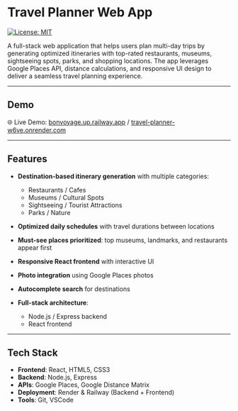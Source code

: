# Travel Planner Web App

[![License: MIT](https://img.shields.io/badge/License-MIT-yellow.svg)](https://opensource.org/licenses/MIT)

A full-stack web application that helps users plan multi-day trips by generating optimized itineraries with top-rated restaurants, museums, sightseeing spots, parks, and shopping locations. The app leverages Google Places API, distance calculations, and responsive UI design to deliver a seamless travel planning experience.

---

## Demo

🌐 Live Demo: [bonvoyage.up.railway.app](bonvoyage.up.railway.app) / [travel-planner-w6ve.onrender.com](https://travel-planner-w6ve.onrender.com)

---

## Features

- **Destination-based itinerary generation** with multiple categories:
  - Restaurants / Cafes
  - Museums / Cultural Spots
  - Sightseeing / Tourist Attractions
  - Parks / Nature

- **Optimized daily schedules** with travel durations between locations
- **Must-see places prioritized**: top museums, landmarks, and restaurants appear first
- **Responsive React frontend** with interactive UI
- **Photo integration** using Google Places photos
- **Autocomplete search** for destinations
- **Full-stack architecture**:
  - Node.js / Express backend
  - React frontend

---


## Tech Stack

- **Frontend**: React, HTML5, CSS3  
- **Backend**: Node.js, Express  
- **APIs**: Google Places, Google Distance Matrix  
- **Deployment**: Render & Railway (Backend + Frontend)  
- **Tools**: Git, VSCode

